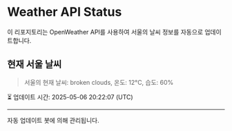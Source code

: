 
# Weather API Status

이 리포지토리는 OpenWeather API를 사용하여 서울의 날씨 정보를 자동으로 업데이트합니다.

## 현재 서울 날씨
> 서울의 현재 날씨: broken clouds, 온도: 12°C, 습도: 60%

⏳ 업데이트 시간: 2025-05-06 20:22:07 (UTC)

---
자동 업데이트 봇에 의해 관리됩니다.

